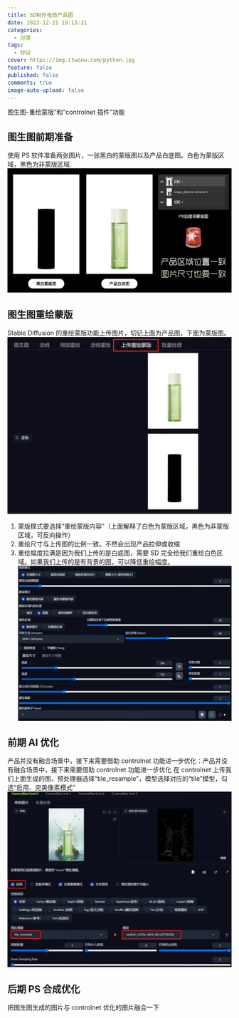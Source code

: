 ```yaml
---
title: SD制作电商产品图
date: 2023-12-21 19:13:21
categories:
  - 分类
tags:
  - 标记
cover: https://img.itwoow.com/python.jpg
feature: false
published: false
comments: true
image-auto-upload: false
---
```

图生图-重绘蒙版”和“controlnet 插件”功能

## 图生图前期准备
使用 PS 软件准备两张图片，一张黑白的蒙版图以及产品白底图。白色为蒙版区域，黑色为非蒙版区域.
![](../../Resource/Assets/SD制作电商产品图/image-20231221191356298.png)


## 图生图重绘蒙版
Stable Diffusion 的重绘蒙版功能上传图片，切记上面为产品图，下面为蒙版图。
![](../../Resource/Assets/SD制作电商产品图/image-20231221191307265.png)
1. 蒙版模式要选择“重绘蒙版内容”（上面解释了白色为蒙版区域，黑色为非蒙版区域，可反向操作）
2. 重绘尺寸与上传图的比例一致。不然会出现产品拉伸或收缩
3. 重绘幅度拉满是因为我们上传的是白底图，需要 SD 完全给我们重绘白色区域。如果我们上传的是有背景的图，可以降低重绘幅度。
   ![](../../Resource/Assets/SD制作电商产品图/image-20231221193732198.png)

## **前期 AI 优化**
产品并没有融合场景中，接下来需要借助 controlnet 功能进一步优化：产品并没有融合场景中，接下来需要借助 controlnet 功能进一步优化
在 controlnet 上传我们上面生成的图，预处理器选择“tile_resample”，模型选择对应的“tile”模型，勾选“启用、完美像素模式”
![](../../Resource/Assets/SD制作电商产品图/image-20231221193322624.png)

## **后期 PS 合成优化**
把图生图生成的图片与 controlnet 优化的图片融合一下